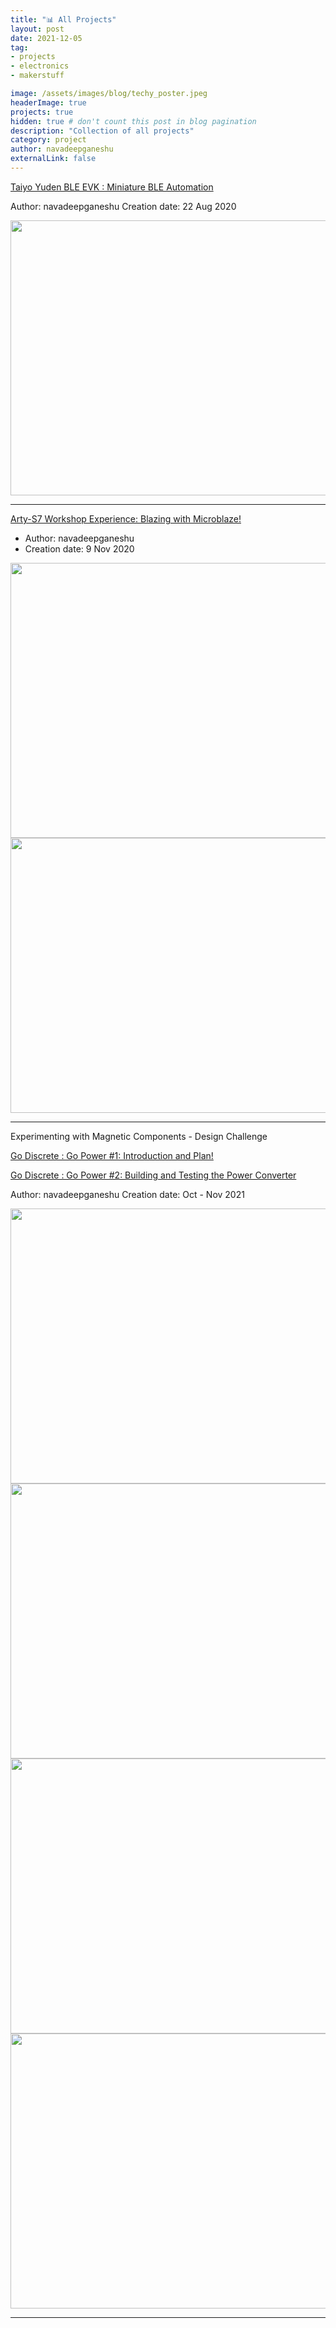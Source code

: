 ```yaml
---
title: "📊 All Projects"
layout: post
date: 2021-12-05
tag:
- projects
- electronics
- makerstuff

image: /assets/images/blog/techy_poster.jpeg
headerImage: true
projects: true
hidden: true # don't count this post in blog pagination
description: "Collection of all projects"
category: project
author: navadeepganeshu
externalLink: false
---
```


[Taiyo Yuden BLE EVK : Miniature BLE Automation](https://community.element14.com/technologies/embedded/b/blog/posts/taiyo-yuden-ble-evk-miniature-ble-automation)

Author: navadeepganeshu
Creation date: 22 Aug 2020

<img src="https://community.element14.com/resized-image/__size/647x269/__key/communityserver-blogs-components-weblogfiles/00-00-00-00-07/3365.contentimage_5F00_151867.jpg" width="620" height="440">

---

[Arty-S7 Workshop Experience: Blazing with Microblaze!](https://community.element14.com/technologies/fpga-group/b/blog/posts/arty-s7-workshop-experience-blazing-with-microblaze)

- Author: navadeepganeshu
- Creation date: 9 Nov 2020

<img src="https://community.element14.com/resized-image/__size/393x340/__key/communityserver-blogs-components-weblogfiles/00-00-00-00-19/5824.contentimage_5F00_146140.jpg" width="620" height="440">
<img src="https://community.element14.com/resized-image/__size/1366x768/__key/communityserver-blogs-components-weblogfiles/00-00-00-00-19/0131.contentimage_5F00_146143.png" width="620" height="440">

---

Experimenting with Magnetic Components - Design Challenge

[Go Discrete : Go Power #1: Introduction and Plan!](https://community.element14.com/challenges-projects/design-challenges/experimenting-with-magnetic-components/b/blog/posts/go-discrete-go-power-1-introduction-and-plan)

[Go Discrete : Go Power #2: Building and Testing the Power Converter](https://community.element14.com/challenges-projects/design-challenges/experimenting-with-magnetic-components/b/blog/posts/go-discrete-go-power-2-building-and-testing-the-power-converter)


Author: navadeepganeshu
Creation date: Oct - Nov 2021

<img src="https://community.element14.com/resized-image/__size/620x409/__key/communityserver-blogs-components-weblogfiles/00-00-00-03-39/5086.contentimage_5F00_214294.jpg" width="620" height="440">
<img src="https://community.element14.com/resized-image/__size/479x359/__key/communityserver-blogs-components-weblogfiles/00-00-00-03-39/7446.contentimage_5F00_216140.jpg" width="620" height="440">
<img src="https://community.element14.com/resized-image/__size/620x320/__key/communityserver-blogs-components-weblogfiles/00-00-00-03-39/6038.contentimage_5F00_216258.jpg" width="620" height="440">
<img src="https://community.element14.com/resized-image/__size/620x436/__key/communityserver-blogs-components-weblogfiles/00-00-00-03-39/5852.contentimage_5F00_216266.jpg" width="620" height="440">

---